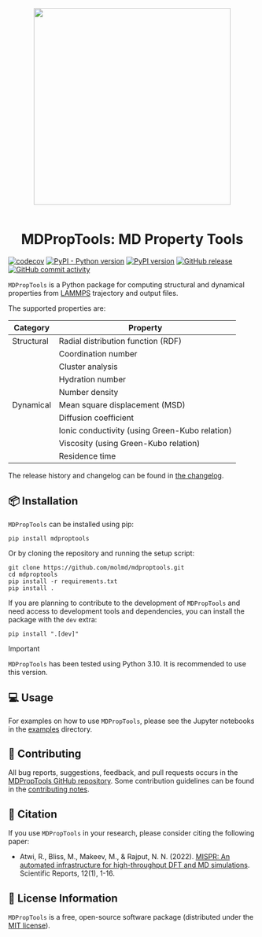 <!-- markdownlint-disable MD033 -->
<!-- markdownlint-disable-next-line MD041 -->
<div align="center" style="padding-bottom: 1em;">
<img width="400px" align="center" src="docs/logo.png">
</div>

# <div align="center">MDPropTools: MD Property Tools</div>

[//]: # "[![Downloads](https://static.pepy.tech/badge/mdproptools)](https://pepy.tech/project/mdproptools)"
[//]: # "[![Downloads](https://static.pepy.tech/badge/mdproptools/month)](https://pepy.tech/project/mdproptools)"
[//]: # "[![GitHub tag](https://img.shields.io/github/tag/molmd/mdproptools)](https://GitHub.com/molmd/mdproptools/tags/)"

[![codecov](https://codecov.io/gh/molmd/mdproptools/graph/badge.svg?token=K0I7FLDT6B)](https://codecov.io/gh/molmd/mdproptools)
[![PyPI - Python version](https://img.shields.io/pypi/pyversions/MDPropTools)](https://pypi.org/project/mdproptools)
[![PyPI version](https://img.shields.io/pypi/v/MDPropTools)](https://pypi.org/project/mdproptools)
[![GitHub release](https://img.shields.io/github/v/release/molmd/mdproptools)](https://pypi.org/project/mdproptools)
[![GitHub commit activity](https://img.shields.io/github/commit-activity/m/molmd/mdproptools)](https://github.com/molmd/mdproptools/pulse)

`MDPropTools` is a Python package for computing structural and dynamical properties from
[LAMMPS](https://www.lammps.org/#gsc.tab=0) trajectory and output files.

The supported properties are:

| Category   | Property                                       |
| ---------- | ---------------------------------------------- |
| Structural | Radial distribution function (RDF)             |
|            | Coordination number                            |
|            | Cluster analysis                               |
|            | Hydration number                               |
|            | Number density                                 |
| Dynamical  | Mean square displacement (MSD)                 |
|            | Diffusion coefficient                          |
|            | Ionic conductivity (using Green-Kubo relation) |
|            | Viscosity (using Green-Kubo relation)          |
|            | Residence time                                 |

The release history and changelog can be found in [the changelog](CHANGELOG.md).

## 📦 Installation

`MDPropTools` can be installed using pip:

```
pip install mdproptools
```

Or by cloning the repository and running the setup script:

```
git clone https://github.com/molmd/mdproptools.git
cd mdproptools
pip install -r requirements.txt
pip install .
```

If you are planning to contribute to the development of `MDPropTools` and need access
to development tools and dependencies, you can install the package with the `dev` extra:

```
pip install ".[dev]"
```

> [!IMPORTANT]  
> `MDPropTools` has been tested using Python 3.10. It is recommended to use this version.

## 💻 Usage

For examples on how to use `MDPropTools`, please see the Jupyter notebooks in the [examples](https://github.com/molmd/mdproptools/tree/master/examples) directory.

## 👥 Contributing

All bug reports, suggestions, feedback, and pull requests occurs in the [MDPropTools GitHub repository](https://github.com/molmd/mdproptools). Some contribution guidelines can be found in the [contributing notes](CONTRIBUTING.md).

## 📖 Citation

If you use `MDPropTools` in your research, please consider citing the following paper:

- Atwi, R., Bliss, M., Makeev, M., & Rajput, N. N. (2022). [MISPR: An automated infrastructure for high-throughput DFT and MD simulations](https://www.nature.com/articles/s41598-022-20009-w). Scientific Reports, 12(1), 1-16.

## 📜 License Information

`MDPropTools` is a free, open-source software package (distributed under the [MIT license](https://github.com/molmd/mdproptools/blob/master/LICENSE)).
